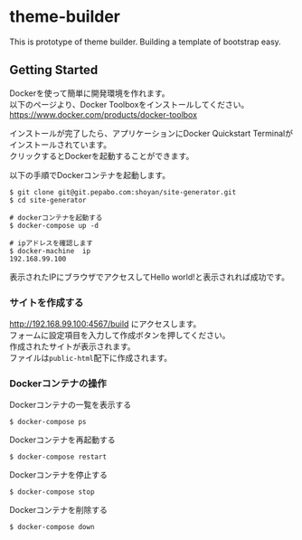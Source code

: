 # theme-builder
This is prototype of theme builder. Building a template of bootstrap easy.

## Getting Started
Dockerを使って簡単に開発環境を作れます。  
以下のページより、Docker Toolboxをインストールしてください。  
https://www.docker.com/products/docker-toolbox

インストールが完了したら、アプリケーションにDocker Quickstart Terminalがインストールされています。  
クリックするとDockerを起動することができます。

以下の手順でDockerコンテナを起動します。
```
$ git clone git@git.pepabo.com:shoyan/site-generator.git
$ cd site-generator

# dockerコンテナを起動する
$ docker-compose up -d

# ipアドレスを確認します
$ docker-machine  ip
192.168.99.100
```
表示されたIPにブラウザでアクセスしてHello world!と表示されれば成功です。  

### サイトを作成する
http://192.168.99.100:4567/build にアクセスします。  
フォームに設定項目を入力して作成ボタンを押してください。  
作成されたサイトが表示されます。  
ファイルは`public-html`配下に作成されます。

### Dockerコンテナの操作

Dockerコンテナの一覧を表示する
```
$ docker-compose ps
```

Dockerコンテナを再起動する
```
$ docker-compose restart
```

Dockerコンテナを停止する
```
$ docker-compose stop
```

Dockerコンテナを削除する
```
$ docker-compose down
```
